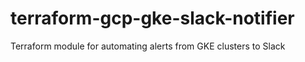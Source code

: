 # terraform-gcp-gke-slack-notifier
Terraform module for automating alerts from GKE clusters to Slack
